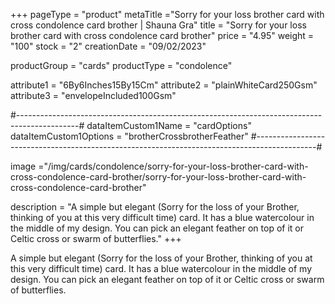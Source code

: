 +++
pageType = "product"
metaTitle ="Sorry for your loss brother card with cross condolence card brother | Shauna Gra"
title = "Sorry for your loss brother card with cross condolence card brother"
price = "4.95"
weight = "100"
stock = "2"
creationDate = "09/02/2023"

productGroup = "cards"
productType = "condolence"
 
 
attribute1 = "6By6Inches15By15Cm" 
attribute2 = "plainWhiteCard250Gsm" 
attribute3 = "envelopeIncluded100Gsm"
 
#---------------------------------------------------------------------------------------------#
dataItemCustom1Name = "cardOptions"
dataItemCustom1Options = "brotherCrossbrotherFeather"
#---------------------------------------------------------------------------------------------#
 
image ="/img/cards/condolence/sorry-for-your-loss-brother-card-with-cross-condolence-card-brother/sorry-for-your-loss-brother-card-with-cross-condolence-card-brother"
 
description = "A simple but elegant (Sorry for the loss of your Brother, thinking of you at this very difficult time) card.  It has a blue watercolour in the middle of my design.  You can pick an elegant feather on top of it or Celtic cross or swarm of butterflies."
+++

A simple but elegant (Sorry for the loss of your Brother, thinking of you at this very difficult time) card. It has a blue watercolour in the middle of my design. You can pick an elegant feather on top of it or Celtic cross or swarm of butterflies.
